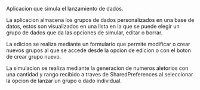 Aplicacion que simula el lanzamiento de dados.

La aplicacion almacena los grupos de dados personalizados en una base de datos, estos son visualizados en una lista en la que se puede elegir un grupo de dados que da las opciones de simular, editar o borrar.

La edicion se realiza mediante un formulario que permite modificar o crear nuevos grupos al que se accede desde la opcion de edicion o con el boton de crear grupo nuevo.

La simulacion se realiza mediante la generacion de numeros aletorios con una cantidad y rango recibido a traves de SharedPreferences al seleccionar la opcion de lanzar un grupo o dado individual.
